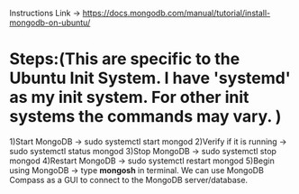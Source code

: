 Instructions Link -> https://docs.mongodb.com/manual/tutorial/install-mongodb-on-ubuntu/

# Steps:(This are specific to the Ubuntu Init System. I have 'systemd' as my init system. For other init systems the commands may vary. )

1)Start MongoDB -> sudo systemctl start mongod
2)Verify if it is running -> sudo systemctl status mongod
3)Stop MongoDB -> sudo systemctl stop mongod
4)Restart MongoDB -> sudo systemctl restart mongod
5)Begin using MongoDB -> type **mongosh** in terminal. We can use MongoDB Compass as a GUI to connect to the MongoDB server/database.
